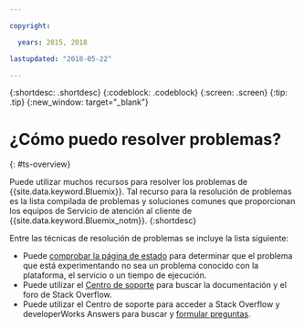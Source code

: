 ```yaml
---

copyright:

  years: 2015, 2018

lastupdated: "2018-05-22"

---
```


{:shortdesc: .shortdesc}
{:codeblock: .codeblock}
{:screen: .screen}
{:tip: .tip}
{:new_window: target="_blank"}


# ¿Cómo puedo resolver problemas?
{: #ts-overview}

Puede utilizar muchos recursos para resolver los problemas de {{site.data.keyword.Bluemix}}. Tal recurso para la resolución de problemas es la lista compilada de problemas y soluciones comunes que proporcionan los equipos de Servicio de atención al cliente de {{site.data.keyword.Bluemix_notm}}.
{:shortdesc}

Entre las técnicas de resolución de problemas se incluye la lista siguiente:
* Puede [comprobar la página de estado](/docs/get-support/ViewStatus.html#viewing-bluemix-status) para determinar que el problema que está experimentando no sea un problema conocido con la plataforma, el servicio o un tiempo de ejecución.
* Puede utilizar el [Centro de soporte](/docs/get-support/howtogetsupport.html#using-avatar) para buscar la documentación y el foro de Stack Overflow.
* Puede utilizar el Centro de soporte para acceder a Stack Overflow y developerWorks Answers para buscar y [formular preguntas](/docs/get-support/howtogetsupport.html#asking-a-question).
